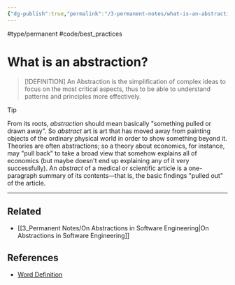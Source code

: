 ```yaml
---
{"dg-publish":true,"permalink":"/3-permanent-notes/what-is-an-abstraction/","created":"2023-07-27T12:56:33.213-05:00","updated":"2023-08-17T10:16:15.149-05:00"}
---
```


#type/permanent #code/best_practices 

# What is an abstraction?

> [!DEFINITION]
> An Abstraction is the simplification of complex ideas to focus on the most critical aspects, thus to be able to understand patterns and principles more effectively.

> [!Tip]
>  From its roots, _abstraction_ should mean basically "something pulled or drawn away". So _abstract_ art is art that has moved away from painting objects of the ordinary physical world in order to show something beyond it. Theories are often abstractions; so a theory about economics, for instance, may "pull back" to take a broad view that somehow explains all of economics (but maybe doesn't end up explaining any of it very successfully). An _abstract_ of a medical or scientific article is a one-paragraph summary of its contents—that is, the basic findings "pulled out" of the article.

---
## Related
- [[3_Permanent Notes/On Abstractions in Software Engineering\|On Abstractions in Software Engineering]]
## References
- [Word Definition](https://www.merriam-webster.com/dictionary/abstraction)